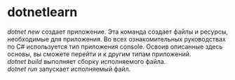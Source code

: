 # dotnetlearn
*dotnet new* создает приложение. Эта команда создает файлы и ресурсы, необходимые для приложения. Во всех ознакомительных руководствах по C# используется тип приложения console. Освоив описанные здесь основы, вы сможете перейти и к другим типам приложений.  
*dotnet build* выполняет сборку исполняемого 
файла.  
*dotnet run* запускает исполняемый файл.  

